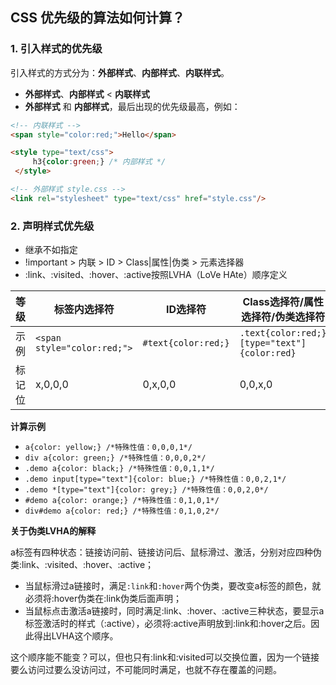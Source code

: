 ## CSS 优先级的算法如何计算？

### 1. 引入样式的优先级

引入样式的方式分为：**外部样式**、**内部样式**、**内联样式**。

- **外部样式**、**内部样式** < **内联样式**
- **外部样式** 和 **内部样式**，最后出现的优先级最高，例如：

```html
<!-- 内联样式 -->
<span style="color:red;">Hello</span>

<style type="text/css">
     h3{color:green;} /* 内部样式 */
 </style>

<!-- 外部样式 style.css -->
<link rel="stylesheet" type="text/css" href="style.css"/>
```



### 2. 声明样式优先级

- 继承不如指定
- !important > 内联 > ID > Class|属性|伪类 > 元素选择器
- :link、:visited、:hover、:active按照LVHA（LoVe HAte）顺序定义

| 等级   | 标签内选择符                | ID选择符            | Class选择符/属性选择符/伪类选择符            | 元素选择符         |
| ------ | --------------------------- | ------------------- | -------------------------------------------- | ------------------ |
| 示例   | `<span style="color:red;">` | `#text{color:red;}` | `.text{color:red;} [type="text"]{color:red}` | `span{color:red;}` |
| 标记位 | x,0,0,0                     | 0,x,0,0             | 0,0,x,0                                      | 0,0,0,x            |

**计算示例**

- `a{color: yellow;} /*特殊性值：0,0,0,1*/`
- `div a{color: green;} /*特殊性值：0,0,0,2*/`
- `.demo a{color: black;} /*特殊性值：0,0,1,1*/`
- `.demo input[type="text"]{color: blue;} /*特殊性值：0,0,2,1*/`
- `.demo *[type="text"]{color: grey;} /*特殊性值：0,0,2,0*/`
- `#demo a{color: orange;} /*特殊性值：0,1,0,1*/`
- `div#demo a{color: red;} /*特殊性值：0,1,0,2*/`

**关于伪类LVHA的解释**

a标签有四种状态：链接访问前、链接访问后、鼠标滑过、激活，分别对应四种伪类:link、:visited、:hover、:active；

- 当鼠标滑过a链接时，满足`:link`和`:hover`两个伪类，要改变a标签的颜色，就必须将:hover伪类在:link伪类后面声明；
- 当鼠标点击激活a链接时，同时满足:link、:hover、:active三种状态，要显示a标签激活时的样式（:active），必须将:active声明放到:link和:hover之后。因此得出LVHA这个顺序。

这个顺序能不能变？可以，但也只有:link和:visited可以交换位置，因为一个链接要么访问过要么没访问过，不可能同时满足，也就不存在覆盖的问题。